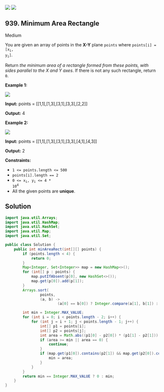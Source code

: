 [![](https://img.shields.io/github/stars/javadev/LeetCode-in-Java?label=Stars&style=flat-square)](https://github.com/javadev/LeetCode-in-Java)
[![](https://img.shields.io/github/forks/javadev/LeetCode-in-Java?label=Fork%20me%20on%20GitHub%20&style=flat-square)](https://github.com/javadev/LeetCode-in-Java/fork)

## 939\. Minimum Area Rectangle

Medium

You are given an array of points in the **X-Y** plane `points` where <code>points[i] = [x<sub>i</sub>, y<sub>i</sub>]</code>.

Return _the minimum area of a rectangle formed from these points, with sides parallel to the X and Y axes_. If there is not any such rectangle, return `0`.

**Example 1:**

![](https://assets.leetcode.com/uploads/2021/08/03/rec1.JPG)

**Input:** points = \[\[1,1],[1,3],[3,1],[3,3],[2,2]]

**Output:** 4

**Example 2:**

![](https://assets.leetcode.com/uploads/2021/08/03/rec2.JPG)

**Input:** points = \[\[1,1],[1,3],[3,1],[3,3],[4,1],[4,3]]

**Output:** 2

**Constraints:**

*   `1 <= points.length <= 500`
*   `points[i].length == 2`
*   <code>0 <= x<sub>i</sub>, y<sub>i</sub> <= 4 * 10<sup>4</sup></code>
*   All the given points are **unique**.

## Solution

```java
import java.util.Arrays;
import java.util.HashMap;
import java.util.HashSet;
import java.util.Map;
import java.util.Set;

public class Solution {
    public int minAreaRect(int[][] points) {
        if (points.length < 4) {
            return 0;
        }
        Map<Integer, Set<Integer>> map = new HashMap<>();
        for (int[] p : points) {
            map.putIfAbsent(p[0], new HashSet<>());
            map.get(p[0]).add(p[1]);
        }
        Arrays.sort(
                points,
                (a, b) ->
                        (a[0] == b[0]) ? Integer.compare(a[1], b[1]) : Integer.compare(a[0], b[0]));

        int min = Integer.MAX_VALUE;
        for (int i = 0; i < points.length - 2; i++) {
            for (int j = i + 1; j < points.length - 1; j++) {
                int[] p1 = points[i];
                int[] p2 = points[j];
                int area = Math.abs((p1[0] - p2[0]) * (p1[1] - p2[1]));
                if (area >= min || area == 0) {
                    continue;
                }
                if (map.get(p1[0]).contains(p2[1]) && map.get(p2[0]).contains(p1[1])) {
                    min = area;
                }
            }
        }
        return min == Integer.MAX_VALUE ? 0 : min;
    }
}
```
